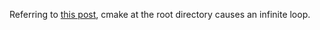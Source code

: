 Referring to [this post]([https://link-url-here.org](https://discourse.cmake.org/t/cmake-goes-into-an-infinite-loop-when-there-are-two-stand-alone-subprojects-with-two-different-compilers-within-the-same-build/8833)https://discourse.cmake.org/t/cmake-goes-into-an-infinite-loop-when-there-are-two-stand-alone-subprojects-with-two-different-compilers-within-the-same-build/8833), cmake at the root directory causes an infinite loop.
